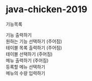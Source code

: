 # java-chicken-2019 
기능목록    

기능 출력하기  
원하는 기능 선택하기 (주어짐)  
테이블 목록 출력하기 (주어짐)  
테이블 선택하기 (주어짐)  
메뉴 출력하기 (주어짐)  
등록할 메뉴 선택하기   
메뉴의 수량 입력하기  

